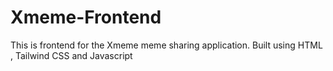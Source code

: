 # Xmeme-Frontend

This is frontend for the Xmeme meme sharing application.
 Built using HTML , Tailwind CSS and Javascript
